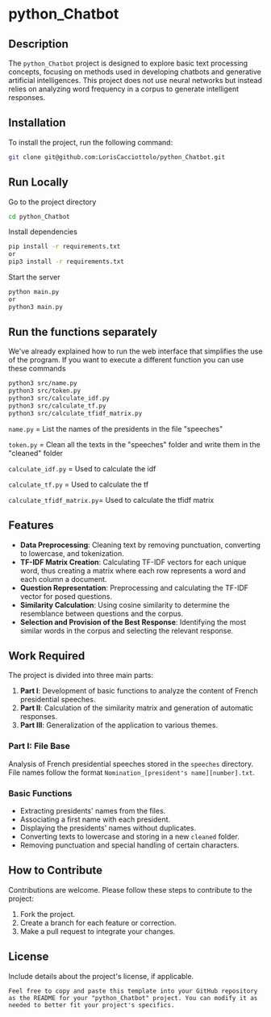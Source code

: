 # python_Chatbot

## Description
The `python_Chatbot` project is designed to explore basic text processing concepts, focusing on methods used in developing chatbots and generative artificial intelligences. This project does not use neural networks but instead relies on analyzing word frequency in a corpus to generate intelligent responses.

## Installation
To install the project, run the following command:
```bash
git clone git@github.com:LorisCacciottolo/python_Chatbot.git
```

## Run Locally

Go to the project directory

```bash
cd python_Chatbot
```

Install dependencies

```bash
pip install -r requirements.txt
or
pip3 install -r requirements.txt
```

Start the server

```bash
python main.py
or
python3 main.py
```

## Run the functions separately

We've already explained how to run the web interface that simplifies the use of the program.
If you want to execute a different function you can use these commands

```bash
python3 src/name.py
python3 src/token.py
python3 src/calculate_idf.py
python3 src/calculate_tf.py
python3 src/calculate_tfidf_matrix.py
```
`name.py` = List the names of the presidents in the file "speeches"

`token.py` = Clean all the texts in the "speeches" folder and write them in the "cleaned" folder

`calculate_idf.py` = Used to calculate the idf

`calculate_tf.py` = Used to calculate the tf

`calculate_tfidf_matrix.py`= Used to calculate the tfidf matrix


## Features
- **Data Preprocessing**: Cleaning text by removing punctuation, converting to lowercase, and tokenization.
- **TF-IDF Matrix Creation**: Calculating TF-IDF vectors for each unique word, thus creating a matrix where each row represents a word and each column a document.
- **Question Representation**: Preprocessing and calculating the TF-IDF vector for posed questions.
- **Similarity Calculation**: Using cosine similarity to determine the resemblance between questions and the corpus.
- **Selection and Provision of the Best Response**: Identifying the most similar words in the corpus and selecting the relevant response.

## Work Required
The project is divided into three main parts:
1. **Part I**: Development of basic functions to analyze the content of French presidential speeches.
2. **Part II**: Calculation of the similarity matrix and generation of automatic responses.
3. **Part III**: Generalization of the application to various themes.

### Part I: File Base
Analysis of French presidential speeches stored in the `speeches` directory. File names follow the format `Nomination_[president's name][number].txt`.

### Basic Functions
- Extracting presidents' names from the files.
- Associating a first name with each president.
- Displaying the presidents' names without duplicates.
- Converting texts to lowercase and storing in a new `cleaned` folder.
- Removing punctuation and special handling of certain characters.

## How to Contribute
Contributions are welcome. Please follow these steps to contribute to the project:
1. Fork the project.
2. Create a branch for each feature or correction.
3. Make a pull request to integrate your changes.

## License
Include details about the project's license, if applicable.
```
Feel free to copy and paste this template into your GitHub repository as the README for your "python_Chatbot" project. You can modify it as needed to better fit your project's specifics.
